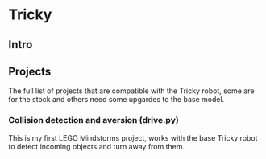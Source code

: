 # Tricky
## Intro
## Projects
The full list of projects that are compatible with the Tricky robot, some are for the stock and others need some upgardes to the base model.
### Collision detection and aversion (drive.py)
This is my first LEGO Mindstorms project, works with the base Tricky robot to detect incoming objects and turn away from them.